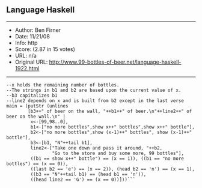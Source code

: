 
## Language Haskell ##
---
- Author: Ben Firner
- Date: 11/21/08
- Info: http
- Score:  (2.87 in 15 votes)
- URL: n/a
- Original URL: http://www.99-bottles-of-beer.net/language-haskell-1922.html
---

```--99 bottles of beer on the wall song
--x holds the remaining number of bottles.
--The strings in b1 and b2 are based upon the current value of x.
--b3 capitalizes b1
--line2 depends on x and is built from b2 except in the last verse
main = (putStr (unlines
        [b3++" of beer on the wall, "++b1++" of beer.\n"++line2++" of beer on the wall.\n" |
         x<-[99,98..0],
         b1<-["no more bottles",show x++" bottles",show x++" bottle"],
         b2<-["no more bottles",show (x-1)++" bottles", show (x-1)++" bottle"],
         b3<-[b1, "N"++tail b1],
         line2<-["Take one down and pass it around, "++b2,
                 "Go to the store and buy some more, 99 bottles"],
         ((b1 == show x++" bottle") == (x == 1)), ((b1 == "no more bottles") == (x == 0)),
         ((last b2 == 'e') == (x == 2)), (head b2 == 'n') == (x == 1),
         ((b3 == "N"++tail b1) == (head b1 == 'n')),
         ((head line2 == 'G') == (x == 0))]))```